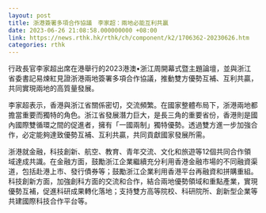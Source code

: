 ```yaml
---
layout: post
title: 浙港簽署多項合作協議　李家超：兩地必能互利共贏
date: 2023-06-26 21:08:58.000000000 +08:00
link: https://news.rthk.hk/rthk/ch/component/k2/1706362-20230626.htm
categories: rthk
---
```


行政長官李家超出席在港舉行的2023港澳•浙江周開幕式暨主題論壇，並與浙江省委書記易煉紅見證浙港兩地簽署多項合作協議，推動雙方優勢互補、互利共贏，共同實現兩地的高質量發展。
 
李家超表示，香港與浙江省關係密切，交流頻繁。在國家整體布局下，浙港兩地都擔當重要而獨特的角色。浙江省發展潛力巨大，是長三角的重要省份，香港則是國內國際雙循環之間的促進者，擁有「一國兩制」獨特優勢。透過雙方進一步加強合作，必定能夠達致優勢互補、互利共贏，共同貢獻國家發展所需。
 
浙港就金融，科技創新、航空、教育、青年交流、文化和旅遊等12個共同合作領域達成共識。在金融方面，鼓勵浙江企業繼續充分利用香港金融市場的不同融資渠道，包括赴港上市、發行債券等；鼓勵浙江企業利用香港平台再融資和拼購重組。科技創新方面，加強創科方面的交流和合作，結合兩地優勢領域和重點產業，實現優勢互補，促進科研成果轉化落地；支持雙方高等院校、科研院所、創新型企業等共建國際科技合作平台等。
